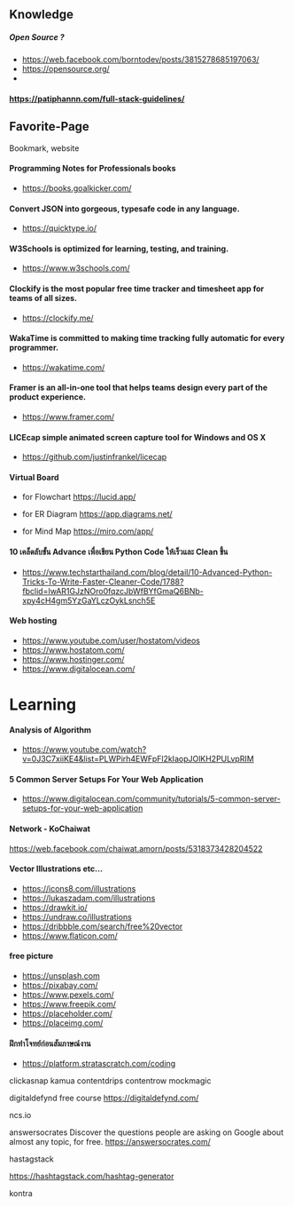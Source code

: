 ## Knowledge
##### Open Source ?
- https://web.facebook.com/borntodev/posts/3815278685197063/
- https://opensource.org/
- 
#### https://patiphannn.com/full-stack-guidelines/

## Favorite-Page
Bookmark, website
#### Programming Notes for Professionals books
- https://books.goalkicker.com/

#### Convert JSON into gorgeous, typesafe code in any language.
- https://quicktype.io/

#### W3Schools is optimized for learning, testing, and training.
- https://www.w3schools.com/

#### Clockify is the most popular free time tracker and timesheet app for teams of all sizes.
- https://clockify.me/
#### WakaTime is committed to making time tracking fully automatic for every programmer.
- https://wakatime.com/

#### Framer is an all-in-one tool that helps teams design every part of the product experience. 
- https://www.framer.com/

#### LICEcap simple animated screen capture tool for Windows and OS X
- https://github.com/justinfrankel/licecap

#### Virtual Board 
- for Flowchart 
https://lucid.app/

- for ER Diagram 
https://app.diagrams.net/

- for Mind Map
https://miro.com/app/


#### 10 เคล็ดลับขั้น Advance เพื่อเขียน Python Code ให้เร็วและ Clean ขึ้น
- https://www.techstarthailand.com/blog/detail/10-Advanced-Python-Tricks-To-Write-Faster-Cleaner-Code/1788?fbclid=IwAR1GJzNOro0fqzcJbWfBYfGmaQ6BNb-xpy4cH4gm5YzGaYLczOykLsnch5E

#### Web hosting
- https://www.youtube.com/user/hostatom/videos
- https://www.hostatom.com/
- https://www.hostinger.com/
- https://www.digitalocean.com/


# Learning
#### Analysis of Algorithm
- https://www.youtube.com/watch?v=0J3C7xiiKE4&list=PLWPirh4EWFpFl2kIaopJOlKH2PULvpRIM

#### 5 Common Server Setups For Your Web Application
- https://www.digitalocean.com/community/tutorials/5-common-server-setups-for-your-web-application

#### Network - KoChaiwat
https://web.facebook.com/chaiwat.amorn/posts/5318373428204522

#### Vector Illustrations etc...
-  https://icons8.com/illustrations
-  https://lukaszadam.com/illustrations
-  https://drawkit.io/
-  https://undraw.co/illustrations
-  https://dribbble.com/search/free%20vector
-  https://www.flaticon.com/

#### free picture
- https://unsplash.com
- https://pixabay.com/
- https://www.pexels.com/
- https://www.freepik.com/
- https://placeholder.com/
- https://placeimg.com/


#### ฝึกทำโจทย์ก่อนสัมภาษณ์งาน
- https://platform.stratascratch.com/coding



clickasnap
kamua
contentdrips
contentrow
mockmagic


digitaldefynd
free course
https://digitaldefynd.com/

ncs.io


answersocrates
Discover the questions people are asking on Google about almost any topic, for free.
https://answersocrates.com/

hastagstack

https://hashtagstack.com/hashtag-generator

kontra
